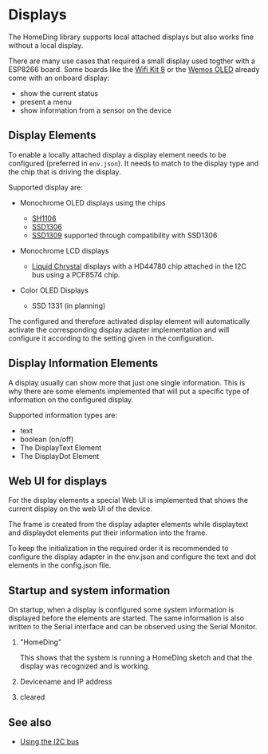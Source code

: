 # Displays

The HomeDing library supports local attached displays but also works fine without a local display.

There are many use cases that required a small display used togther with a ESP8266 board. Some boards like the [Wifi Kit 8](/boards/wifikit8.md) or the [Wemos OLED](/boards/wemosoled.md) already come with an onboard display:

* show the current status
* present a menu
* show information from a sensor on the device

## Display Elements

To enable a locally attached display a display element needs to be configured (preferred in `env.json`). It needs to match to the display type and the chip that is driving the display.

Supported display are: 

* Monochrome OLED displays using the chips
    * [SH1106](/displays/sh1106.md)
    * [SSD1306](/displays/ssd1306.md)
    * [SSD1309](/displays/ssd1309.md) supported through compatibility with SSD1306

* Monochrome LCD displays
    * [Liquid Chrystal](/displays/lcd.md) displays with a HD44780 chip attached in the I2C bus using a PCF8574 chip.

* Color OLED Displays
    * SSD 1331 (in planning)
 
The configured and therefore activated display element will automatically activate the corresponding display adapter implementation and will configure it according to the setting given in the configuration.

## Display Information Elements

A display usually can show more that just one single information. This is why there are some elements implemented that will
put a specific type of information on the configured display.

Supported information types are:

* text
* boolean (on/off)
* The DisplayText Element
* The DisplayDot Element


## Web UI for displays

For the display elements a special Web UI is implemented that shows the current display on the web UI of the device.

The frame is created from the display adapter elements while displaytext and displaydot elements put their information into the frame.

To keep the initialization in the required order it is recommended to configure the display adapter in the env.json and configure the text and dot elements in the config.json file.


## Startup and system information

On startup, when a display is configured some system information is displayed before the elements are started.
The same information is also written to the Serial interface and can be observed using the Serial Monitor.

1. "HomeDing"
   
   This shows that the system is running a HomeDing sketch and that the display was recognized and is working.

2. Devicename and IP address

3. cleared

## See also

* [Using the I2C bus](/i2c.md)
